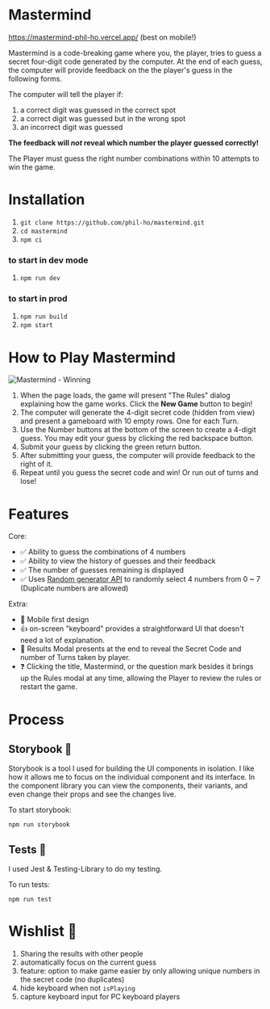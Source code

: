 # Mastermind
https://mastermind-phil-ho.vercel.app/ (best on mobile!)


Mastermind is a code-breaking game where you, the player, tries to guess a secret four-digit code generated by the computer. At the end of each guess, the computer will provide feedback on the the player's guess in the following forms.

The computer will tell the player if:
  1. a correct digit was guessed in the correct spot
  1. a correct digit was guessed but in the wrong spot
  1. an incorrect digit was guessed

**The feedback will *not* reveal which number the player guessed correctly!**

The Player must guess the right number combinations within 10 attempts to win the game.

# Installation

1. `git clone https://github.com/phil-ho/mastermind.git`
1. `cd mastermind`
1. `npm ci`

### to start in dev mode
1. `npm run dev`

### to start in prod
1. `npm run build`
1. `npm start`


# How to Play Mastermind
![Mastermind - Winning](https://media.giphy.com/media/daPxJRIDA6AgGH2eeL/giphy.gif)

1. When the page loads, the game will present "The Rules" dialog explaining how the game works. Click the **New Game** button to begin!
1. The computer will generate the 4-digit secret code (hidden from view) and present a gameboard with 10 empty rows. One for each Turn.
1. Use the Number buttons at the bottom of the screen to create a 4-digit guess. You may edit your guess by clicking the red backspace button.
1. Submit your guess by clicking the green return button.
1. After submitting your guess, the computer will provide feedback to the right of it.
1. Repeat until you guess the secret code and win! Or run out of turns and lose!


# Features
Core:
- ✅ Ability to guess the combinations of 4 numbers
- ✅ Ability to view the history of guesses and their feedback
- ✅ The number of guesses remaining is displayed
- ✅ Uses [Random generator API](https://www.random.org/clients/http/api/) to randomly select 4 numbers from 0 ~ 7 (Duplicate numbers are allowed)

Extra:
- 📱 Mobile first design
- 👍 on-screen "keyboard" provides a straightforward UI that doesn't need a lot of explanation.
- 🧐 Results Modal presents at the end to reveal the Secret Code and number of Turns taken by player.
- ❓ Clicking the title, Mastermind, or the question mark besides it brings up the Rules modal at any time, allowing the Player to review the rules or restart the game.



# Process

## Storybook 📒
Storybook is a tool I used for building the UI components in isolation. I like how it allows me to focus on the individual component and its interface. In the component library you can view the components, their variants, and even change their props and see the changes live.

To start storybook:
```
npm run storybook
```

## Tests 🧪
I used Jest & Testing-Library to do my testing.

To run tests:
```
npm run test
```

# Wishlist 🌈
1. Sharing the results with other people
1. automatically focus on the current guess
1. feature: option to make game easier by only allowing unique numbers in the secret code (no duplicates)
1. hide keyboard when not `isPlaying`
1. capture keyboard input for PC keyboard players
